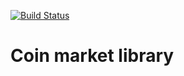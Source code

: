[![Build Status](https://travis-ci.org/tverdokhlebd/coin-market-library.svg?branch=master)](https://travis-ci.org/tverdokhlebd/coin-market-library)
# Coin market library

